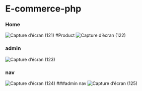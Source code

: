 # E-commerce-php


### Home
![Capture d’écran (121)](https://github.com/lahssiki/e-commerce-php/assets/81477694/92297ba4-2b6d-49ff-bb47-66a6007a954c)
#Product
![Capture d’écran (122)](https://github.com/lahssiki/e-commerce-php/assets/81477694/b75188f1-198a-4214-8325-c9da802966e0)
### admin
![Capture d’écran (123)](https://github.com/lahssiki/e-commerce-php/assets/81477694/eb73d072-8cd4-49bc-9ec6-94b91f807a7f)
### nav
 ![Capture d’écran (124)](https://github.com/lahssiki/e-commerce-php/assets/81477694/fedc6168-180b-4e5c-814c-f6a5008bb7db)
###admin nav
![Capture d’écran (125)](https://github.com/lahssiki/e-commerce-php/assets/81477694/fc5230b8-e82c-4f6c-9d40-9813cc6a05bf)

